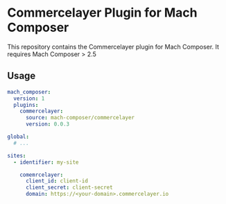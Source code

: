 # Commercelayer Plugin for Mach Composer

This repository contains the Commercelayer plugin for Mach Composer. It requires Mach Composer > 2.5


## Usage

```yaml
mach_composer:
  version: 1
  plugins:
    commercelayer:
      source: mach-composer/commercelayer
      version: 0.0.3

global:
  # ...

sites:
  - identifier: my-site

    comemrcelayer:
      client_id: client-id
      client_secret: client-secret
      domain: https://<your-domain>.commercelayer.io

```
